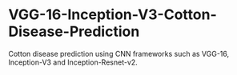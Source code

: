 # VGG-16-Inception-V3-Cotton-Disease-Prediction
Cotton disease prediction using CNN frameworks such as VGG-16, Inception-V3 and Inception-Resnet-v2. 
